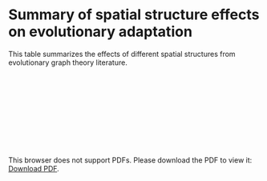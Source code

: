 # Summary of spatial structure effects on evolutionary adaptation

This table summarizes the effects of different spatial structures from evolutionary graph theory literature.

<object data="https://amlalejini.github.io/alife-2024-spatial-chem-eco/docs/spatial-structure-effects-lit-summary.pdf" type="application/pdf" width="700px" height="700px">
    <embed src="https://amlalejini.github.io/alife-2024-spatial-chem-eco/docs/spatial-structure-effects-lit-summary.pdf">
        <p>This browser does not support PDFs. Please download the PDF to view it: <a href="http://amlalejini.github.io/alife-2024-spatial-chem-eco/docs/spatial-structure-effects-lit-summary.pdf">Download PDF</a>.</p>
    </embed>
</object>
